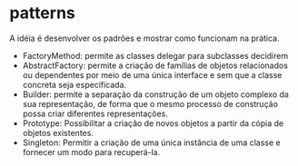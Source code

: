 patterns
========

A idéia é desenvolver os padrões e mostrar como funcionam na prática.

- FactoryMethod: permite as classes delegar para subclasses decidirem
- AbstractFactory: permite a criação de famílias de objetos relacionados ou dependentes por meio de uma única interface e sem que a classe concreta seja especificada.
- Builder: permite a separação da construção de um objeto complexo da sua representação, de forma que o mesmo processo de construção possa criar diferentes representações.
- Prototype: Possibilitar a criação de novos objetos a partir da cópia de objetos existentes.
- Singleton: Permitir a criação de uma única instância de uma classe e fornecer um modo para recuperá-la.


